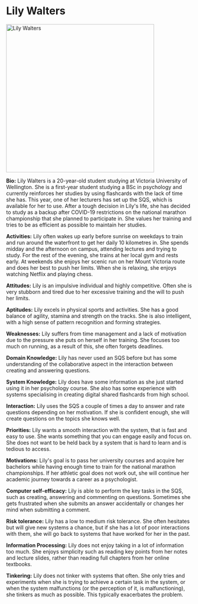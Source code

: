 # Lily Walters

<img src="https://gitlab.ecs.vuw.ac.nz/joejust/SWEN303-Assignment-1/-/raw/main/personas/lily-small.png" alt="Lily Walters" width="400" height="400">

**Bio:**
Lily Walters is a 20-year-old student studying at Victoria University of Wellington. 
She is a first-year student studying a BSc in psychology and currently reinforces her studies by using flashcards with the lack of time she has. 
This year, one of her lecturers has set up the SQS, which is available for her to use. 
After a tough decision in Lily's life, she has decided to study as a backup after COVID-19 restrictions on the national marathon championship that she planned to participate in.
She values her training and tries to be as efficient as possible to maintain her studies.

**Activities:**
Lily often wakes up early before sunrise on weekdays to train and run around the waterfront to get her daily 10 kilometres in.
She spends midday and the afternoon on campus, attending lectures and trying to study.
For the rest of the evening, she trains at her local gym and rests early.
At weekends she enjoys her scenic run on her Mount Victoria route and does her best to push her limits. 
When she is relaxing, she enjoys watching Netflix and playing chess.

**Attitudes:**
Lily is an impulsive individual and highly competitive.
Often she is very stubborn and tired due to her excessive training and the will to push her limits.

**Aptitudes:**
Lily excels in physical sports and activities. She has a good balance of agility, stamina and strength on the tracks. She is also intelligent, with a high sense of pattern recognition and forming strategies.
 
**Weaknesses:**
Lily suffers from time management and a lack of motivation due to the pressure she puts on herself in her training. 
She focuses too much on running, as a result of this, she often forgets deadlines.

**Domain Knowledge:**
Lily has never used an SQS before but has some understanding of the collaborative aspect in the interaction between creating and answering questions.

**System Knowledge:**
Lily does have some information as she just started using it in her psychology course. She also has some experience with systems specialising in creating digital shared flashcards from high school.

**Interaction:**
Lily uses the SQS a couple of times a day to answer and rate questions depending on her motivation. If she is confident enough, she will create questions on the topics she knows well.

**Priorities:**
Lily wants a smooth interaction with the system, that is fast and easy to use. She wants something that you can engage easily and focus on. She does not want to be held back by a system that is hard to learn and is tedious to access.

**Motivations:**
Lily's goal is to pass her university courses and acquire her bachelors while having enough time to train for the national marathon championships. If her athletic goal does not work out, she will continue her academic journey towards a career as a psychologist.  

**Computer self-efficacy:**
Lily is able to perform the key tasks in the SQS, such as creating, answering and commenting on questions. Sometimes she gets frustrated when she submits an answer accidentally or changes her mind when submitting a comment. 

**Risk tolerance:**
Lily has a low to medium risk tolerance. She often hesitates but will give new systems a chance, but if she has a lot of poor interactions with them, she will go back to systems that have worked for her in the past.

**Information Processing:**
Lily does not enjoy taking in a lot of information too much. She enjoys simplicity such as reading key points from her notes and lecture slides, rather than reading full chapters from her online textbooks. 

**Tinkering:**
Lily does not tinker with systems that often. She only tries and experiments when she is trying to achieve a certain task in the system, or when the system malfunctions (or the perception of it, is malfunctioning), she tinkers as much as possible. This typically exacerbates the problem.
